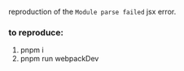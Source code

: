 reproduction of the `Module parse failed` jsx error.

### to reproduce:
1. pnpm i
1. pnpm run webpackDev